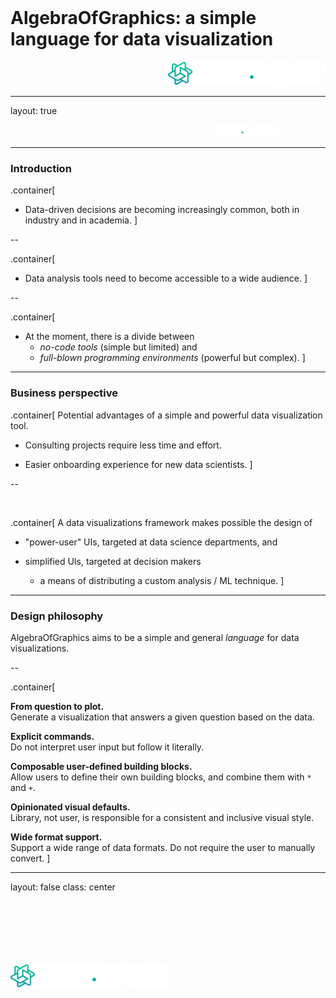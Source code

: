 <div class="row" style="width:100%;margin-top:200px">
  <h1 class="almost_white">AlgebraOfGraphics: a simple language for data visualization</h1>
</div>
<div class="row" style="width:100%">
  <div class="column" style="width:100%;margin-left:50%">
    <img src="assets/logo_png/DarkIconLeft.png" width="50%">
  </div>
</div>

---

layout: true
<div class="footer">
  <img style ="margin-left:65%" src="assets/logo_png/DarkNoIcon.png" width="20%">
</div>

---

### Introduction

.container[
- Data-driven decisions are becoming increasingly common, both in industry and in academia.
]

--

.container[
- Data analysis tools need to become accessible to a wide audience.
]

--

.container[
- At the moment, there is a divide between
  - _no-code tools_ (simple but limited) and
  - _full-blown programming environments_ (powerful but complex).
]

---

### Business perspective

.container[
Potential advantages of a simple and powerful data visualization tool.

- Consulting projects require less time and effort.

- Easier onboarding experience for new data scientists.
]

--

<br>

.container[
A data visualizations framework makes possible the design of

- "power-user" UIs, targeted at data science departments, and

- simplified UIs, targeted at decision makers
  - a means of distributing a custom analysis / ML technique.
]

---

### Design philosophy

AlgebraOfGraphics aims to be a simple and general _language_ for data visualizations.

--

.container[

__From question to plot.__<br> Generate a visualization that answers a given question based on the data.

__Explicit commands.__<br> Do not interpret user input but follow it literally.

__Composable user-defined building blocks.__<br> Allow users to define their own building blocks, and combine them with `*` and `+`.

__Opinionated visual defaults.__<br> Library, not user, is responsible for a consistent and inclusive visual style.

__Wide format support.__<br> Support a wide range of data formats. Do not require the user to manually convert.
]

---

layout: false
class: center

<img style="margin-top: 20%" src="assets/logo_png/DarkIconLeft.png" width="50%">
